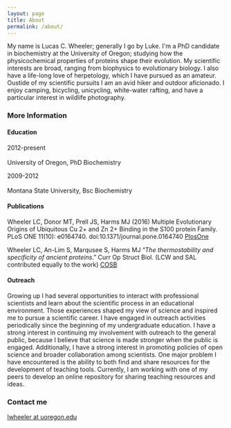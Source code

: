 ```yaml
---
layout: page
title: About
permalink: /about/
---
```


My name is Lucas C. Wheeler; generally I go by Luke. I'm a PhD candidate in biochemistry 
at the University of Oregon; studying how the physicochemical properties of proteins
shape their evolution. My scientific interests are broad, ranging from biophysics to 
evolutionary biology. I also have a life-long love of herpetology, which I have pursued
as an amateur. Oustide of my scientific pursuits I am an avid hiker and outdoor aficionado. 
I enjoy camping, bicycling, unicycling, white-water rafting, and have a particular interest
in wildlife photography. 

### More Information

#### Education 

2012-present<br><br>University of Oregon, PhD Biochemistry 

2009-2012<br><br>Montana State University, Bsc Biochemistry 

#### Publications

Wheeler LC, Donor MT, Prell JS, Harms MJ (2016) Multiple Evolutionary Origins of
Ubiquitous Cu 2+ and Zn 2+ Binding in the S100 protein Family. PLoS ONE 11(10): e0164740.
doi:10.1371/journal.pone.0164740 [PlosOne](http://journals.plos.org/plosone/article?id=10.1371/journal.pone.0164740)

Wheeler LC, An-Lim S, Marqusee S, Harms MJ “*The thermostability and specificity of ancient 
proteins*.” Curr Op Struct Biol. (LCW and SAL contributed equally to the work) [COSB](http://www.sciencedirect.com/science/article/pii/S0959440X16300501)



#### Outreach

Growing up I had several opportunities to interact with professional scientists and learn about 
the scientific process in an educational environment. Those experiences shaped my view of science 
and inspired me to pursue a scientific career. I have engaged in outreach activities periodically 
since the beginning of my undergraduate education. I have a strong interest in continuing my involvement 
with outreach to the general public, because I believe that science is made stronger when the public 
is engaged. Additionally, I have a strong interest in promoting policies of open science and broader 
collaboration among scientists. One major problem I have encountered is the ability to both find 
and share resources for the development of teaching tools. Currently, I am working with one 
of my peers to develop an online repository for sharing teaching resources and ideas. 

### Contact me

[lwheeler at uoregon.edu](mailto:email@domain.com)
